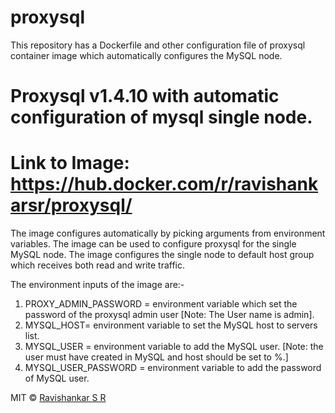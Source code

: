 # proxysql
This repository has a Dockerfile and other configuration file of proxysql container image which automatically configures the MySQL node.

# Proxysql v1.4.10 with automatic configuration of mysql single node.
# Link to Image: https://hub.docker.com/r/ravishankarsr/proxysql/
The image configures automatically by picking arguments from environment variables.
The image can be used to configure proxysql for the single MySQL node.
The image configures the single node to default host group which receives both read and write traffic.

The environment inputs of the image are:-
1. PROXY_ADMIN_PASSWORD = environment variable which set the password of the proxysql admin user [Note: The User name is admin].
2. MYSQL_HOST= environment variable to set the MySQL host to servers list.
3. MYSQL_USER = environment variable to add the MySQL user. [Note: the user must have created in MySQL and host should be set to %.]
4. MYSQL_USER_PASSWORD = environment variable to add the password of MySQL user.


MIT © [Ravishankar S R](mailto:ravishankarsr.rav@gmail.com)
